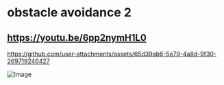 # obstacle avoidance 2
## https://youtu.be/6pp2nymH1L0


https://github.com/user-attachments/assets/65d39ab6-5e79-4a8d-9f30-269719246427


![Image](https://github.com/user-attachments/assets/9daf5b9c-386e-4b9b-a3c4-9ce79298efe5)
